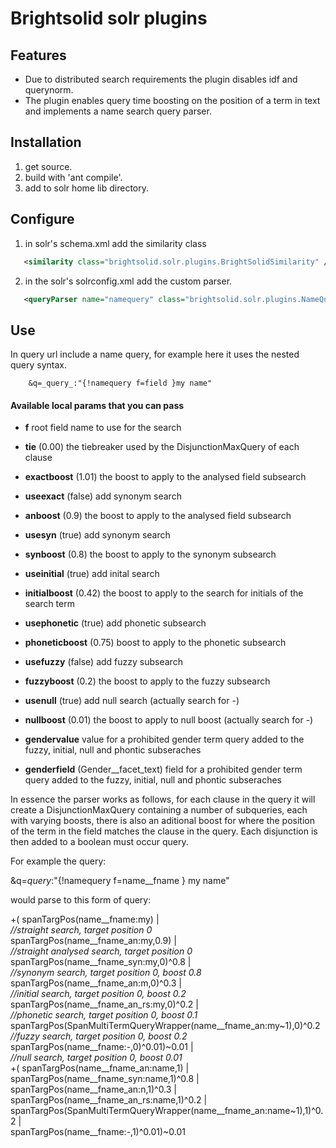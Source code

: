 # Brightsolid solr plugins

## Features
* Due to distributed search requirements the plugin disables idf and querynorm.
* The plugin enables query time boosting on the position of a term in text and implements a name search query parser.


## Installation
1. get source.
2. build with 'ant compile'.
3. add to solr home lib directory.

## Configure 
1. in solr's schema.xml add the similarity class

```xml
   <similarity class="brightsolid.solr.plugins.BrightSolidSimilarity" />
```

2. in the solr's solrconfig.xml add the custom parser.

```xml
   <queryParser name="namequery" class="brightsolid.solr.plugins.NameQueryPlugin"/>
```

## Use 
In query url include a name query, for example here it uses the nested query syntax.

```
	&q=_query_:"{!namequery f=field }my name"
```	
#### Available local params that you can pass
* **f**  root field name to use for the search 
* **tie** (0.00) the tiebreaker used by the DisjunctionMaxQuery of each clause

* **exactboost** (1.01) the boost to apply to the analysed field subsearch
* **useexact** (false) add synonym search
* **anboost** (0.9) the boost to apply to the analysed field subsearch
* **usesyn** (true) add synonym search
* **synboost** (0.8) the boost to apply to the synonym subsearch
* **useinitial** (true) add inital search
* **initialboost** (0.42) the boost to apply to the search for initials of the search term
* **usephonetic** (true) add phonetic subsearch
* **phoneticboost** (0.75) boost to apply to the phonetic subsearch
* **usefuzzy** (false) add fuzzy subsearch
* **fuzzyboost** (0.2) the boost to apply to the fuzzy subsearch
* **usenull** (true) add null search (actually search for -)
* **nullboost** (0.01) the boost to apply to null boost (actually search for -)
* **gendervalue** value for a prohibited gender term query added to the fuzzy, initial, null and phontic subseraches
* **genderfield** (Gender__facet_text) field for a prohibited gender term query added to the fuzzy, initial, null and phontic subseraches

In essence the parser works as follows, for each clause in the query it will create a DisjunctionMaxQuery containing a number of subqueries, each with varying boosts,
there is also an aditional boost for where the position of the term in the field matches the clause in the query. Each disjunction is then added to a boolean must occur query. 

For example the query:

&q=_query_:"{!namequery f=name__fname } my name"

would parse to this form of query:


 +( spanTargPos(name__fname:my) |<br/>  _//straight search, target position 0_ <br/>
    spanTargPos(name__fname_an:my,0.9) |<br/>  _//straight analysed search, target position 0_ <br/>
	spanTargPos(name__fname_syn:my,0)^0.8 | <br/>_//synonym search, target position 0, boost 0.8_ <br/>
	spanTargPos(name__fname_an:m,0)^0.3 |<br/> _//initial search, target position 0, boost 0.2_ <br/>
	spanTargPos(name__fname_an_rs:my,0)^0.2 |<br/> _//phonetic search, target position 0, boost 0.1_ <br/>
	spanTargPos(SpanMultiTermQueryWrapper(name__fname_an:my~1),0)^0.2<br/> _//fuzzy search, target position 0, boost 0.2_  <br/>
	spanTargPos(name__fname:-,0)^0.01)~0.01 | <br/> _//null search, target position 0, boost 0.01_ <br/>
 +( spanTargPos(name__fname_an:name,1) | <br/>
	spanTargPos(name__fname_syn:name,1)^0.8 | <br/>
	spanTargPos(name__fname_an:n,1)^0.3 | <br/>
	spanTargPos(name__fname_an_rs:name,1)^0.2 | <br/>
	spanTargPos(SpanMultiTermQueryWrapper(name__fname_an:name~1),1)^0.2 | <br/>
	spanTargPos(name__fname:-,1)^0.01)~0.01 <br/>

